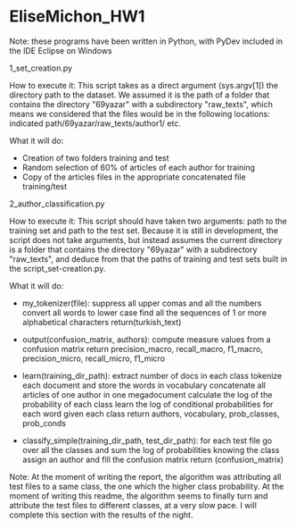 # EliseMichon_HW1

Note: these programs have been written in Python, with PyDev included in the IDE Eclipse on Windows

1_set_creation.py

How to execute it:
This script takes as a direct argument (sys.argv[1]) the directory path to the dataset. We assumed it is the path of a folder that contains the directory "69yazar" with a subdirectory "raw_texts", which means we considered that the files would be in the following locations: indicated path/69yazar/raw_texts/author1/ etc.

What it will do:
- Creation of two folders training and test
- Random selection of 60% of articles of each author for training
- Copy of the articles files in the appropriate concatenated file training/test


2_author_classification.py

How to execute it: 
This script should have taken two arguments: path to the training set and path to the test set. Because it is still in development, the script does not take arguments, but instead assumes the current directory is a folder that contains the directory "69yazar" with a subdirectory "raw_texts", and deduce from that the paths of training and test sets built in the script_set-creation.py. 

What it will do:
- my_tokenizer(file):
  suppress all upper comas and all the numbers
  convert all words to lower case
  find all the sequences of 1 or more alphabetical characters
  return(turkish_text)
  
- output(confusion_matrix, authors):
  compute measure values from a confusion matrix
  return precision_macro, recall_macro, f1_macro, precision_micro, recall_micro, f1_micro

- learn(training_dir_path):
  extract number of docs in each class
  tokenize each document and store the words in vocabulary
  concatenate all articles of one author in one megadocument
  calculate the log of the probability of each class
  learn the log of conditional probabilities for each word given each class 
  return authors, vocabulary, prob_classes, prob_conds

- classify_simple(training_dir_path, test_dir_path):
  for each test file go over all the classes and sum the log of probabilities knowing the class
  assign an author and fill the confusion matrix
  return (confusion_matrix)

Note:
At the moment of writing the report, the algorithm was attributing all test files to a same class, the one which the higher class probability. At the moment of writing this readme, the algorithm seems to finally turn and attribute the test files to different classes, at a very slow pace. I will complete this section with the results of the night.
